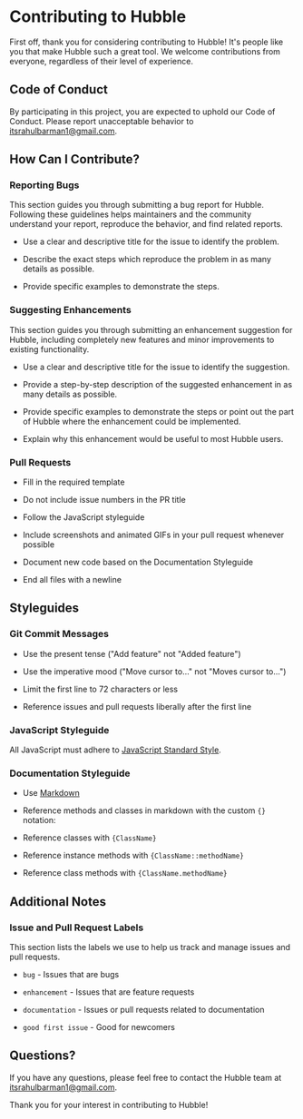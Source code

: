 
# Contributing to Hubble

  

First off, thank you for considering contributing to Hubble! It's people like you that make Hubble such a great tool. We welcome contributions from everyone, regardless of their level of experience.

  

## Code of Conduct

  

By participating in this project, you are expected to uphold our Code of Conduct. Please report unacceptable behavior to [itsrahulbarman1@gmail.com](mailto:itsrahulbarman1@gmail.com).

  

## How Can I Contribute?

  

### Reporting Bugs

  

This section guides you through submitting a bug report for Hubble. Following these guidelines helps maintainers and the community understand your report, reproduce the behavior, and find related reports.

  

- Use a clear and descriptive title for the issue to identify the problem.

- Describe the exact steps which reproduce the problem in as many details as possible.

- Provide specific examples to demonstrate the steps.

  

### Suggesting Enhancements

  

This section guides you through submitting an enhancement suggestion for Hubble, including completely new features and minor improvements to existing functionality.

  

- Use a clear and descriptive title for the issue to identify the suggestion.

- Provide a step-by-step description of the suggested enhancement in as many details as possible.

- Provide specific examples to demonstrate the steps or point out the part of Hubble where the enhancement could be implemented.

- Explain why this enhancement would be useful to most Hubble users.

  

### Pull Requests

  

- Fill in the required template

- Do not include issue numbers in the PR title

- Follow the JavaScript styleguide

- Include screenshots and animated GIFs in your pull request whenever possible

- Document new code based on the Documentation Styleguide

- End all files with a newline

  

## Styleguides

  

### Git Commit Messages

  

- Use the present tense ("Add feature" not "Added feature")

- Use the imperative mood ("Move cursor to..." not "Moves cursor to...")

- Limit the first line to 72 characters or less

- Reference issues and pull requests liberally after the first line

  

### JavaScript Styleguide

  

All JavaScript must adhere to [JavaScript Standard Style](https://standardjs.com/).

  

### Documentation Styleguide

  

- Use [Markdown](https://daringfireball.net/projects/markdown/)

- Reference methods and classes in markdown with the custom `{}` notation:

- Reference classes with `{ClassName}`

- Reference instance methods with `{ClassName::methodName}`

- Reference class methods with `{ClassName.methodName}`

  

## Additional Notes

  

### Issue and Pull Request Labels

  

This section lists the labels we use to help us track and manage issues and pull requests.

  

*  `bug` - Issues that are bugs

*  `enhancement` - Issues that are feature requests

*  `documentation` - Issues or pull requests related to documentation

*  `good first issue` - Good for newcomers

  

## Questions?

  

If you have any questions, please feel free to contact the Hubble team at [itsrahulbarman1@gmail.com](mailto:itsrahulbarman1@gmail.com).

  

Thank you for your interest in contributing to Hubble!